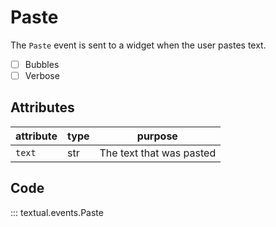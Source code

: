 # Paste

The `Paste` event is sent to a widget when the user pastes text.

- [ ] Bubbles
- [ ] Verbose

## Attributes

| attribute | type | purpose                  |
|-----------|------|--------------------------|
| `text`    | str  | The text that was pasted |

## Code

::: textual.events.Paste
